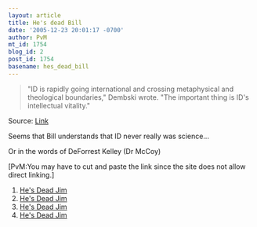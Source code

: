 ```yaml
---
layout: article
title: He's dead Bill
date: '2005-12-23 20:01:17 -0700'
author: PvM
mt_id: 1754
blog_id: 2
post_id: 1754
basename: hes_dead_bill
---
```

> "ID is rapidly going international and crossing metaphysical and theological boundaries," Dembski wrote. "The important thing is ID's intellectual vitality."

Source: [Link](http://www.washingtonpost.com/wp-dyn/content/article/2005/12/21/AR2005122101959.html)

Seems that Bill understands that ID never really was science...

Or in the words of DeForrest Kelley (Dr McCoy)

\[PvM:You may have to cut and paste the link since the site does not allow direct linking.\]

1. [He's Dead Jim](http://www.wavsource.com/snds_2005-12-22_282497453056474/tv/star_trek/hes_dead_jim1.wav)
2. [He's Dead Jim](http://www.wavsource.com/snds_2005-12-22_282497453056474/tv/star_trek/hes_dead_jim2.wav)
3. [He's Dead Jim](http://www.wavsource.com/snds_2005-12-22_282497453056474/tv/star_trek/hes_dead_jim3.wav)
4. [He's Dead Jim](http://www.wavsource.com/snds_2005-12-22_282497453056474/tv/star_trek/hes_dead_jim4.wav)
